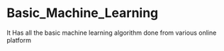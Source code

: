 # Basic_Machine_Learning
It Has all the basic machine learning algorithm done from various online platform 
